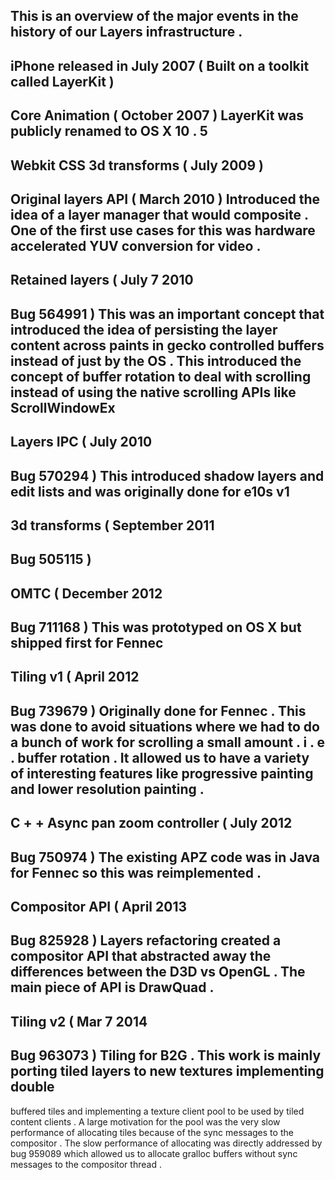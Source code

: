 This
is
an
overview
of
the
major
events
in
the
history
of
our
Layers
infrastructure
.
-
iPhone
released
in
July
2007
(
Built
on
a
toolkit
called
LayerKit
)
-
Core
Animation
(
October
2007
)
LayerKit
was
publicly
renamed
to
OS
X
10
.
5
-
Webkit
CSS
3d
transforms
(
July
2009
)
-
Original
layers
API
(
March
2010
)
Introduced
the
idea
of
a
layer
manager
that
would
composite
.
One
of
the
first
use
cases
for
this
was
hardware
accelerated
YUV
conversion
for
video
.
-
Retained
layers
(
July
7
2010
-
Bug
564991
)
This
was
an
important
concept
that
introduced
the
idea
of
persisting
the
layer
content
across
paints
in
gecko
controlled
buffers
instead
of
just
by
the
OS
.
This
introduced
the
concept
of
buffer
rotation
to
deal
with
scrolling
instead
of
using
the
native
scrolling
APIs
like
ScrollWindowEx
-
Layers
IPC
(
July
2010
-
Bug
570294
)
This
introduced
shadow
layers
and
edit
lists
and
was
originally
done
for
e10s
v1
-
3d
transforms
(
September
2011
-
Bug
505115
)
-
OMTC
(
December
2012
-
Bug
711168
)
This
was
prototyped
on
OS
X
but
shipped
first
for
Fennec
-
Tiling
v1
(
April
2012
-
Bug
739679
)
Originally
done
for
Fennec
.
This
was
done
to
avoid
situations
where
we
had
to
do
a
bunch
of
work
for
scrolling
a
small
amount
.
i
.
e
.
buffer
rotation
.
It
allowed
us
to
have
a
variety
of
interesting
features
like
progressive
painting
and
lower
resolution
painting
.
-
C
+
+
Async
pan
zoom
controller
(
July
2012
-
Bug
750974
)
The
existing
APZ
code
was
in
Java
for
Fennec
so
this
was
reimplemented
.
-
Compositor
API
(
April
2013
-
Bug
825928
)
Layers
refactoring
created
a
compositor
API
that
abstracted
away
the
differences
between
the
D3D
vs
OpenGL
.
The
main
piece
of
API
is
DrawQuad
.
-
Tiling
v2
(
Mar
7
2014
-
Bug
963073
)
Tiling
for
B2G
.
This
work
is
mainly
porting
tiled
layers
to
new
textures
implementing
double
-
buffered
tiles
and
implementing
a
texture
client
pool
to
be
used
by
tiled
content
clients
.
A
large
motivation
for
the
pool
was
the
very
slow
performance
of
allocating
tiles
because
of
the
sync
messages
to
the
compositor
.
The
slow
performance
of
allocating
was
directly
addressed
by
bug
959089
which
allowed
us
to
allocate
gralloc
buffers
without
sync
messages
to
the
compositor
thread
.
